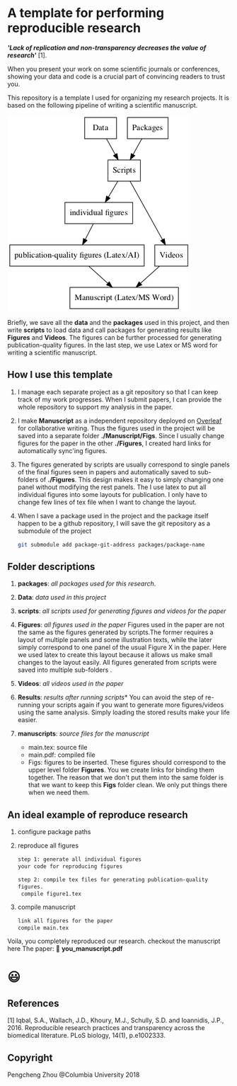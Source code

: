 # A template for performing reproducible research  

***'Lack of replication and non-transparency decreases the value of research'*** [1]. 

When you present your work on some scientific journals or conferences, showing your data and  code is a crucial part of convincing readers to trust you. 

<!-- This repository is my template for performing individual scientific projects. I develop computational tools for processing neuroscience data, thus I hope all users can reproduce my results with the same packages and the same analysis pipeline.  -->
 
This repository is a template I used for organizing my research projects. It is based on the following pipeline of writing a scientific manuscript. 

![pipeline](Figures/flowchart/pipeline.png)

Briefly, we save all the **data** and the **packages** used in this project, and then write **scripts** to load data and call packages for generating results like **Figures** and **Videos**. The figures can be further processed for generating publication-quality figures. In the last step, we use Latex or MS word for writing a scientific manuscript. 

## How I use this template
1. I manage each separate project as a git repository so that I can keep track of my work progresses. When I submit papers, I can provide the whole repository to support my analysis in the paper. 
2. I make **Manuscript** as a independent repository deployed on [Overleaf](https://www.overleaf.com/signup?ref=e1a13b4226a3) for collaborative writing. Thus the figures used in the project will be saved into a separate folder  **./Manuscript/Figs**. Since I usually change figures for the paper in the other **./Figures**, I created hard links for automatically sync'ing figures. 
   
3. The figures generated by scripts are usually correspond to  single panels of the final figures seen in papers and automatically saved to sub-folders of **./Figures**. This design makes it easy to simply changing one panel without modifying the rest panels. The I use latex to put all individual figures into some layouts for publication. I only have to change few lines of tex file when I want to change the layout. 

4. When I save a package used in the project and the package itself happen to be a github repository, I will save the git repository as a submodule of the project 
    ```sh 
    git submodule add package-git-address packages/package-name 
    ```
## Folder descriptions

1. **packages**: *all packages used for this research*.
2. **Data**: *data used in this project*   
3. **scripts**: *all scripts used for generating figures and videos for the paper*
4. **Figures**: *all figures used in the paper*
   Figures used in the paper are not the same as the figures generated by scripts.The former requires a layout of multiple panels and some illustration texts, while the later simply correspond to one panel of the usual Figure X in the paper. Here we used latex to create this layout because it allows us make small changes to the layout easily. All figures generated from scripts were saved into multiple sub-folders . 

5. **Videos**: *all videos used in the paper*
   
6. **Results**: *results after running scripts**
   You can avoid the step of re-running your scripts again if you want to generate more figures/videos using the same analysis. Simply loading the stored results make your life easier. 

7. **manuscripts**: *source files for the manuscript* 
   - main.tex: source file 
   - main.pdf: compiled file 
   - Figs: figures to be inserted. These figures should correspond to the upper level folder **Figures**. You we create links for binding them together. The reason that we don't put them into the same folder is that we want to keep this **Figs** folder clean. We only put things there when we need them. 
  
## An ideal example of reproduce research 

1. configure package paths
2. reproduce all figures 
   ```
   step 1: generate all individual figures 
   your code for reproducing figures
   ```

   ```
   step 2: compile tex files for generating publication-quality figures.
    compile figure1.tex 
   ```


3. compile manuscript 
   ```
   link all figures for the paper 
   compile main.tex 
   ```
Voila, you completely reproduced our research. checkout the manuscript here 
The paper: 📎 **you_manuscript.pdf**

# :smiley:


## References 
[1] Iqbal, S.A., Wallach, J.D., Khoury, M.J., Schully, S.D. and Ioannidis, J.P., 2016. Reproducible research practices and transparency across the biomedical literature. PLoS biology, 14(1), p.e1002333.

## Copyright
Pengcheng Zhou @Columbia University 
2018 

